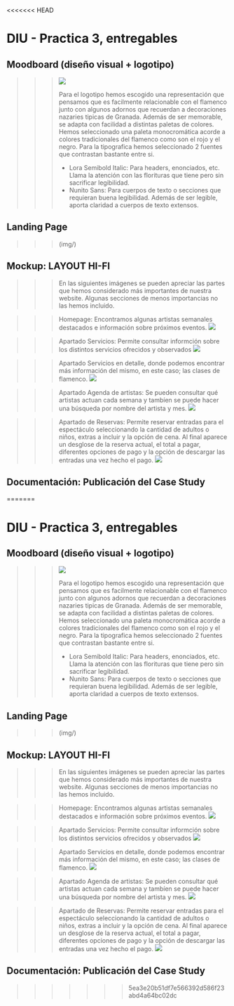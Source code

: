 <<<<<<< HEAD
# DIU - Practica 3, entregables

## Moodboard (diseño visual + logotipo)   
>>> ![](img/moodboard.png)
>>>
>>> Para el logotipo hemos escogido una representación que pensamos que es facilmente relacionable con el flamenco junto con algunos adornos que recuerdan a decoraciones nazaries tipicas de Granada. Además de ser memorable, se adapta con facilidad a distintas paletas de colores.
>>> Hemos seleccionado una paleta monocromática acorde a colores tradicionales del flamenco como son el rojo y el negro.
>>> Para la tipografica hemos seleccionado 2 fuentes que contrastan bastante entre si.
>>> - Lora Semibold Italic: Para headers, enonciados, etc. Llama la atención con las florituras que tiene pero sin sacrificar legibilidad.
>>> - Nunito Sans: Para cuerpos de texto o secciones que requieran buena legibilidad. Además de ser legible, aporta claridad a cuerpos de texto extensos.

## Landing Page
>>>(img/)


## Mockup: LAYOUT HI-FI
>>>En las siguientes imágenes se pueden apreciar las partes que hemos considerado más importantes de nuestra website. Algunas secciones de menos importancias no las hemos incluido.

>>>Homepage: Encontramos algunas artistas semanales destacados e información sobre próximos eventos.
>>>![](img/homepage.png)

>>>Apartado Servicios: Permite consultar informción sobre los distintos servicios ofrecidos y observados
>>>![](img/servicios.png)

>>> Apartado Servicios en detalle, donde podemos encontrar más información del mismo, en este caso; las clases de flamenco.
>>>![](img/servicios_clases_flamenco.png)

>>>Apartado Agenda de artistas: Se pueden consultar qué artistas actuan cada semana y tambíen se puede hacer una búsqueda por nombre del artista y mes.
>>>![](img/agenda.png)

>>>Apartado de Reservas: Permite reservar entradas para el espectáculo seleccionando la cantidad de adultos o niños, extras a incluir y la opción de cena. Al final aparece un desglose de la reserva actual, el total a pagar, diferentes opciones de pago y la opción de descargar las entradas una vez hecho el pago.
>>>![](img/reserva.png)

## Documentación: Publicación del Case Study

 
=======
# DIU - Practica 3, entregables

## Moodboard (diseño visual + logotipo)   
>>> ![](img/moodboard.png)
>>>
>>> Para el logotipo hemos escogido una representación que pensamos que es facilmente relacionable con el flamenco junto con algunos adornos que recuerdan a decoraciones nazaries tipicas de Granada. Además de ser memorable, se adapta con facilidad a distintas paletas de colores.
>>> Hemos seleccionado una paleta monocromática acorde a colores tradicionales del flamenco como son el rojo y el negro.
>>> Para la tipografica hemos seleccionado 2 fuentes que contrastan bastante entre si.
>>> - Lora Semibold Italic: Para headers, enonciados, etc. Llama la atención con las florituras que tiene pero sin sacrificar legibilidad.
>>> - Nunito Sans: Para cuerpos de texto o secciones que requieran buena legibilidad. Además de ser legible, aporta claridad a cuerpos de texto extensos.

## Landing Page
>>>(img/)


## Mockup: LAYOUT HI-FI
>>>En las siguientes imágenes se pueden apreciar las partes que hemos considerado más importantes de nuestra website. Algunas secciones de menos importancias no las hemos incluido.

>>>Homepage: Encontramos algunas artistas semanales destacados e información sobre próximos eventos.
>>>![](img/homepage.png)

>>>Apartado Servicios: Permite consultar informción sobre los distintos servicios ofrecidos y observados
>>>![](img/servicios.png)

>>> Apartado Servicios en detalle, donde podemos encontrar más información del mismo, en este caso; las clases de flamenco.
>>>![](img/servicios_clases_flamenco.png)

>>>Apartado Agenda de artistas: Se pueden consultar qué artistas actuan cada semana y tambíen se puede hacer una búsqueda por nombre del artista y mes.
>>>![](img/agenda.png)

>>>Apartado de Reservas: Permite reservar entradas para el espectáculo seleccionando la cantidad de adultos o niños, extras a incluir y la opción de cena. Al final aparece un desglose de la reserva actual, el total a pagar, diferentes opciones de pago y la opción de descargar las entradas una vez hecho el pago.
>>>![](img/reserva.png)

## Documentación: Publicación del Case Study

 
>>>>>>> 5ea3e20b51df7e566392d586f23abd4a64bc02dc
